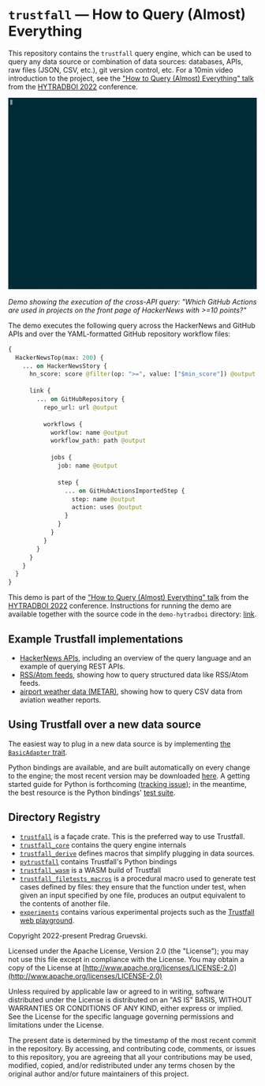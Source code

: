 # `trustfall` — How to Query (Almost) Everything

This repository contains the `trustfall` query engine, which can be used to query any data source
or combination of data sources: databases, APIs, raw files (JSON, CSV, etc.), git version control,
etc. For a 10min video introduction to the project, see
the ["How to Query (Almost) Everything" talk](https://www.hytradboi.com/2022/how-to-query-almost-everything)
from the [HYTRADBOI 2022](https://www.hytradboi.com/) conference.

![Terminal recording of running `cargo run --release -- query example_queries/actions_in_repos_with_min_10_hn_pts.ron` in the `demo-hytradboi` demo project. The system returns the first 20 results of the query in 6.36 seconds."](./demo-hytradboi/query-demo.gif)

*Demo showing the execution of the cross-API query: "Which GitHub Actions are used in projects on the front page of HackerNews with >=10 points?"*

The demo executes the following query across the HackerNews and GitHub APIs and over the YAML-formatted GitHub repository workflow files:
```graphql
{
  HackerNewsTop(max: 200) {
    ... on HackerNewsStory {
      hn_score: score @filter(op: ">=", value: ["$min_score"]) @output

      link {
        ... on GitHubRepository {
          repo_url: url @output

          workflows {
            workflow: name @output
            workflow_path: path @output

            jobs {
              job: name @output

              step {
                ... on GitHubActionsImportedStep {
                  step: name @output
                  action: uses @output
                }
              }
            }
          }
        }
      }
    }
  }
}
```

This demo is part of the ["How to Query (Almost) Everything"
talk](https://www.hytradboi.com/2022/how-to-query-almost-everything) from the
[HYTRADBOI 2022](https://www.hytradboi.com/) conference. Instructions for
running the demo are available together with the source code in the
`demo-hytradboi` directory: [link](./demo-hytradboi).

## Example Trustfall implementations

- [HackerNews APIs](./trustfall/examples/hackernews/), including an overview of the query language
  and an example of querying REST APIs.
- [RSS/Atom feeds](./trustfall/examples/feeds/), showing how to query structured data
  like RSS/Atom feeds.
- [airport weather data (METAR)](./trustfall/examples/weather), showing how to query CSV data from
  aviation weather reports.

## Using Trustfall over a new data source

The easiest way to plug in a new data source is by implementing
[the `BasicAdapter` trait](https://docs.rs/trustfall_core/latest/trustfall_core/interpreter/basic_adapter/trait.BasicAdapter.html).

Python bindings are available, and are built automatically on every change to
the engine; the most recent version may be downloaded
[here](https://github.com/obi1kenobi/trustfall/releases). A getting started
guide for Python is forthcoming ([tracking
issue](https://github.com/obi1kenobi/trustfall/issues/16)); in the meantime, the
best resource is the Python bindings' [test suite](./pytrustfall/trustfall/tests/test_execution.py).

## Directory Registry

- [`trustfall`](./trustfall/) is a façade crate. This is the preferred way to use Trustfall.
- [`trustfall_core`](./trustfall_core/) contains the query engine internals
- [`trustfall_derive`](./trustfall_derive/) defines macros that simplify plugging in data sources.
- [`pytrustfall`](./pytrustfall/) contains Trustfall's Python bindings
- [`trustfall_wasm`](./trustfall_wasm/) is a WASM build of Trustfall
- [`trustfall_filetests_macros`](./trustfall_filetests_macros/) is a procedural
  macro used to generate test cases defined by files: they ensure that the
  function under test, when given an input specified by one file, produces an
  output equivalent to the contents of another file.
- [`experiments`](./experiments/) contains various experimental projects
  such as the [Trustfall web playground](https://play.predr.ag/).

Copyright 2022-present Predrag Gruevski.

Licensed under the Apache License, Version 2.0 (the "License");
you may not use this file except in compliance with the License.
You may obtain a copy of the License at
[http://www.apache.org/licenses/LICENSE-2.0](http://www.apache.org/licenses/LICENSE-2.0)

Unless required by applicable law or agreed to in writing, software
distributed under the License is distributed on an "AS IS" BASIS,
WITHOUT WARRANTIES OR CONDITIONS OF ANY KIND, either express or implied.
See the License for the specific language governing permissions and
limitations under the License.

The present date is determined by the timestamp of the most recent commit in the repository.
By accessing, and contributing code, comments, or issues to this repository,
you are agreeing that all your contributions may be used, modified, copied, and/or redistributed
under any terms chosen by the original author and/or future maintainers of this project.
